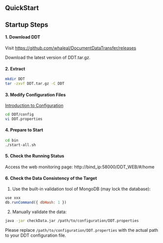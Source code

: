 ## QuickStart

## Startup Steps

#### 1. Download DDT

Visit https://github.com/whaleal/DocumentDataTransfer/releases

Download the latest version of DDT.tar.gz.

#### 2. Extract

```bash
mkdir DDT
tar -zxvf DDT.tar.gz -C DDT
```

#### 3. Modify Configuration Files
[Introduction to Configuration](Configuring.md)

```bash
cd DDT/config
vi DDT.properties
```

#### 4. Prepare to Start

```bash
cd bin
./start-all.sh
```

#### 5. Check the Running Status

Access the web monitoring page:
http://bind_ip:58000/DDT_WEB/#/home

#### 6. Check the Data Consistency of the Target

1. Use the built-in validation tool of MongoDB (may lock the database):

```javascript
use xxx
db.runCommand({ dbHash: 1 })
```

2. Manually validate the data:

```bash
java -jar checkData.jar /path/to/configuration/DDT.properties
```

Please replace `/path/to/configuration/DDT.properties` with the actual path to your DDT configuration file.